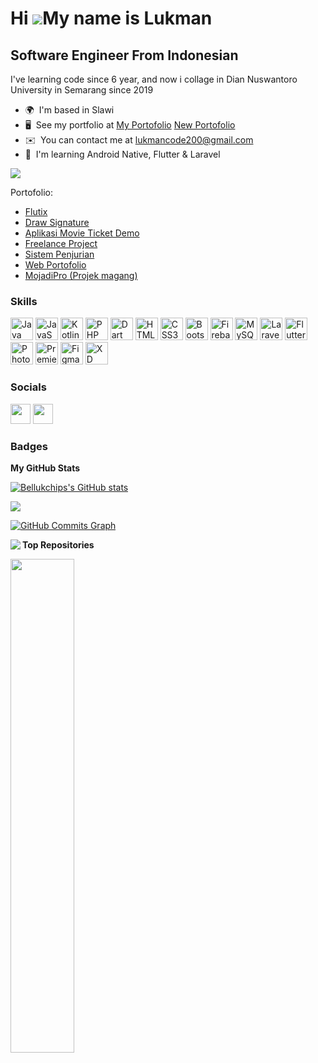 Hi ![](https://user-images.githubusercontent.com/18350557/176309783-0785949b-9127-417c-8b55-ab5a4333674e.gif)My name is Lukman
==============================================================================================================================

Software Engineer From Indonesian
---------------------------------

I've learning code since 6 year, and now i collage in Dian Nuswantoro University in Semarang since 2019

* 🌍  I'm based in Slawi
* 🖥️  See my portfolio at [My Portofolio](https://portofolio-2a917.web.app/) [New Portofolio](https://bellukstudio.my.id/)
* ✉️  You can contact me at [lukmancode200@gmail.com](mailto:lukmancode200@gmail.com)
* 🧠  I'm learning Android Native, Flutter & Laravel

<a href="https://www.github.com/Bellukchips" target="_blank" rel="noreferrer"><img
src="https://img.shields.io/github/followers/Bellukchips?logo=github&style=for-the-badge&color=0891b2&labelColor=1c1917" /></a>

Portofolio:
* <a href="https://play.google.com/store/apps/details?id=com.bellukstudio.flutix"> Flutix</a>
* <a href="https://play.google.com/store/apps/details?id=com.bellukstudio.create_signature"> Draw Signature</a>
* <a href="https://play.google.com/store/apps/details?id=com.belluk.movapps&pli=1"> Aplikasi Movie Ticket Demo</a>
* <a href="https://github.com/Bellukchips/freelance_project"> Freelance Project</a>
* <a href="https://github.com/Bellukchips/penjurian"> Sistem Penjurian</a>
* <a href="https://github.com/Bellukchips/my-portofolio"> Web Portofolio</a>
* <a href="https://drive.google.com/drive/u/0/folders/1_EfuuSuHmHN_18vEe7K7Uq6wZ37GjdDY"> MojadiPro (Projek magang)</a>
### Skills


<p align="left">
<a href="https://www.oracle.com/java/" target="_blank" rel="noreferrer"><img src="https://raw.githubusercontent.com/danielcranney/readme-generator/main/public/icons/skills/java-colored.svg" width="36" height="36" alt="Java" /></a>
<a href="https://developer.mozilla.org/en-US/docs/Web/JavaScript" target="_blank" rel="noreferrer"><img src="https://raw.githubusercontent.com/danielcranney/readme-generator/main/public/icons/skills/javascript-colored.svg" width="36" height="36" alt="JavaScript" /></a>
<a href="https://kotlinlang.org/" target="_blank" rel="noreferrer"><img src="https://raw.githubusercontent.com/danielcranney/readme-generator/main/public/icons/skills/kotlin-colored.svg" width="36" height="36" alt="Kotlin" /></a>
<a href="https://www.php.net/" target="_blank" rel="noreferrer"><img src="https://raw.githubusercontent.com/danielcranney/readme-generator/main/public/icons/skills/php-colored.svg" width="36" height="36" alt="PHP" /></a>
<a href="https://dart.dev/" target="_blank" rel="noreferrer"><img src="https://raw.githubusercontent.com/danielcranney/readme-generator/main/public/icons/skills/dart-colored.svg" width="36" height="36" alt="Dart" /></a>
<a href="https://developer.mozilla.org/en-US/docs/Glossary/HTML5" target="_blank" rel="noreferrer"><img src="https://raw.githubusercontent.com/danielcranney/readme-generator/main/public/icons/skills/html5-colored.svg" width="36" height="36" alt="HTML5" /></a>
<a href="https://www.w3.org/TR/CSS/#css" target="_blank" rel="noreferrer"><img src="https://raw.githubusercontent.com/danielcranney/readme-generator/main/public/icons/skills/css3-colored.svg" width="36" height="36" alt="CSS3" /></a>
<a href="https://getbootstrap.com/" target="_blank" rel="noreferrer"><img src="https://raw.githubusercontent.com/danielcranney/readme-generator/main/public/icons/skills/bootstrap-colored.svg" width="36" height="36" alt="Bootstrap" /></a>
<a href="https://firebase.google.com/" target="_blank" rel="noreferrer"><img src="https://raw.githubusercontent.com/danielcranney/readme-generator/main/public/icons/skills/firebase-colored.svg" width="36" height="36" alt="Firebase" /></a>
<a href="https://www.mysql.com/" target="_blank" rel="noreferrer"><img src="https://raw.githubusercontent.com/danielcranney/readme-generator/main/public/icons/skills/mysql-colored.svg" width="36" height="36" alt="MySQL" /></a>
<a href="https://laravel.com/" target="_blank" rel="noreferrer"><img src="https://raw.githubusercontent.com/danielcranney/readme-generator/main/public/icons/skills/laravel-colored.svg" width="36" height="36" alt="Laravel" /></a>
<a href="https://flutter.dev/" target="_blank" rel="noreferrer"><img src="https://raw.githubusercontent.com/danielcranney/readme-generator/main/public/icons/skills/flutter-colored.svg" width="36" height="36" alt="Flutter" /></a>
<a href="https://www.adobe.com/uk/products/photoshop.html" target="_blank" rel="noreferrer"><img src="https://raw.githubusercontent.com/danielcranney/readme-generator/main/public/icons/skills/photoshop-colored.svg" width="36" height="36" alt="Photoshop" /></a>
<a href="https://www.adobe.com/uk/products/premiere.html" target="_blank" rel="noreferrer"><img src="https://raw.githubusercontent.com/danielcranney/readme-generator/main/public/icons/skills/premierepro-colored.svg" width="36" height="36" alt="Premiere Pro" /></a>
<a href="https://www.figma.com/" target="_blank" rel="noreferrer"><img src="https://raw.githubusercontent.com/danielcranney/readme-generator/main/public/icons/skills/figma-colored.svg" width="36" height="36" alt="Figma" /></a>
<a href="https://www.adobe.com/uk/products/xd.html" target="_blank" rel="noreferrer"><img src="https://raw.githubusercontent.com/danielcranney/readme-generator/main/public/icons/skills/xd-colored.svg" width="36" height="36" alt="XD" /></a>
</p>


### Socials

<p align="left"> <a href="https://www.github.com/Bellukchips" target="_blank" rel="noreferrer"><img src="https://raw.githubusercontent.com/danielcranney/readme-generator/main/public/icons/socials/github.svg" width="32" height="32" /></a> <a href="https://www.linkedin.com/in/muh-lukman-akbar-prihandoyo" target="_blank" rel="noreferrer"><img src="https://raw.githubusercontent.com/danielcranney/readme-generator/main/public/icons/socials/linkedin.svg" width="32" height="32" /></a></p>

### Badges

<b>My GitHub Stats</b>

<a href="http://www.github.com/Bellukchips"><img src="https://github-readme-stats.vercel.app/api/?username=Bellukchips&show_icons=true&hide=&count_private=true&title_color=0891b2&text_color=ffffff&icon_color=0891b2&bg_color=1c1917&hide_border=true&show_icons=true" alt="Bellukchips's GitHub stats" /></a>

<a href="http://www.github.com/Bellukchips"><img src="https://github-readme-streak-stats.herokuapp.com/?user=Bellukchips&stroke=ffffff&background=1c1917&ring=0891b2&fire=0891b2&currStreakNum=ffffff&currStreakLabel=0891b2&sideNums=ffffff&sideLabels=ffffff&dates=ffffff&hide_border=true" /></a>

<a href="http://www.github.com/Bellukchips"><img src="https://github-readme-activity-graph.cyclic.app/graph?username=Bellukchips&bg_color=1c1917&color=ffffff&line=0891b2&point=ffffff&area_color=1c1917&area=true&hide_border=true&custom_title=GitHub%20Commits%20Graph" alt="GitHub Commits Graph" /></a>

<a href="http://www.github.com/Bellukchips"><img align="left" src="https://github-readme-stats.vercel.app/api/top-langs/?username=bellukchips&layout=compact&hide=html"  /></a>

<b>Top Repositories</b>

<div width="100%" align="center"><a href="https://github.com/Bellukchips/resource" align="left"><img align="left" width="45%" src="https://github-readme-stats.vercel.app/api/?username=Bellukchips&repo=resource&title_color=0891b2&text_color=ffffff&icon_color=0891b2&bg_color=1c1917&hide_border=true&locale=en" /></a></div><br /><br /><br /><br /><br /><br /><br />
